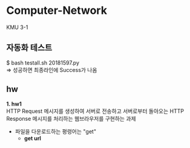 # Computer-Network
KMU 3-1    

## 자동화 테스트
$ bash testall.sh 20181597.py    
⇒ 성공하면 최종라인에 Success가 나옴    

## hw
**1. hw1**    
HTTP Request 메시지를 생성하여 서버로 전송하고 서버로부터 돌아오는 HTTP Response 메시지를 처리하는 웹브라우저를 구현하는 과제    

* 파일을 다운로드하는 평령어는 "get"    
  * **get url**    
